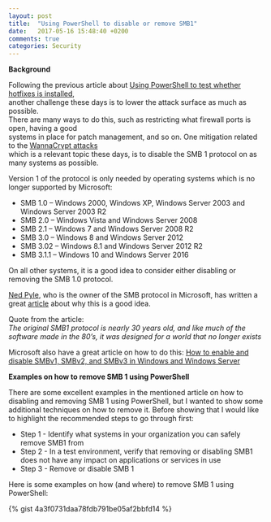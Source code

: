 ```yaml
---
layout: post
title:  "Using PowerShell to disable or remove SMB1"
date:   2017-05-16 15:48:40 +0200
comments: true
categories: Security
---
```


**Background**

Following the previous article about [Using PowerShell to test whether hotfixes is installed](http://www.powershell.no/inventory/2017/05/15/get-hotfix-status.html),  
another challenge these days is to lower the attack surface as much as possible.  
There are many ways to do this, such as restricting what firewall ports is open, having a good  
systems in place for patch management, and so on.
One mitigation related to the [WannaCrypt attacks](https://blogs.technet.microsoft.com/msrc/2017/05/12/customer-guidance-for-wannacrypt-attacks/)  
 which is a relevant topic these days, is to disable the SMB 1 protocol on as many systems as possible.

Version 1 of the protocol is only needed by operating systems which is no longer supported by Microsoft:
-  SMB 1.0 – Windows 2000, Windows XP, Windows Server 2003 and Windows Server 2003 R2
-  SMB 2.0 – Windows Vista and Windows Server 2008
-  SMB 2.1 – Windows 7 and Windows Server 2008 R2
-  SMB 3.0 – Windows 8 and Windows Server 2012
-  SMB 3.02 – Windows 8.1 and Windows Server 2012 R2
-  SMB 3.1.1 – Windows 10 and Windows Server 2016

On all other systems, it is a good idea to consider either disabling or removing the SMB 1.0 protocol.  

[Ned Pyle](https://twitter.com/nerdpyle), who is the owner of the SMB protocol in Microsoft, has written a great [article](https://blogs.technet.microsoft.com/filecab/2016/09/16/stop-using-smb1/) about why this is a good idea.

Quote from the article:  
*The original SMB1 protocol is nearly 30 years old, and like much of the software made in the 80’s, it was designed for a world that no longer exists*

Microsoft also have a great article on how to do this:
[How to enable and disable SMBv1, SMBv2, and SMBv3 in Windows and Windows Server](https://support.microsoft.com/en-us/help/2696547/how-to-enable-and-disable-smbv1,-smbv2,-and-smbv3-in-windows-vista,-windows-server-2008,-windows-7,-windows-server-2008-r2,-windows-8,-and-windows-server-2012)



**Examples on how to remove SMB 1 using PowerShell**

There are some excellent examples in the mentioned article on how to disabling and removing SMB 1 using PowerShell, but I wanted to show some additional techniques on how to remove it.
Before showing that I would like to highlight the recommended steps to go through first:

-  Step 1 - Identify what systems in your organization you can safely remove SMB1 from
-  Step 2 - In a test environment, verify that removing or disabling SMB1 does not have any impact on applications or services in use
-  Step 3 - Remove or disable SMB 1

Here is some examples on how (and where) to remove SMB 1 using PowerShell:  

{% gist 4a3f0731daa78fdb791be05af2bbfd14 %}

